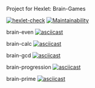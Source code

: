 Project for Hexlet: Brain-Games

[![hexlet-check](https://github.com/johnny-the-dev/python-project-lvl1/actions/workflows/hexlet-check.yml/badge.svg)](https://github.com/johnny-the-dev/python-project-lvl1/actions/workflows/hexlet-check.yml)  [![Maintainability](https://api.codeclimate.com/v1/badges/1496a9d61fea445f35b4/maintainability)](https://codeclimate.com/github/johnalt/python-project-lvl1/maintainability)


brain-even
[![asciicast](https://asciinema.org/a/eKAt2yt7BZ6HgZu3WYGp6R2IL.svg)](https://asciinema.org/a/eKAt2yt7BZ6HgZu3WYGp6R2IL)

brain-calc
[![asciicast](https://asciinema.org/a/RyM3bA0G1t7yzAcoN46WATiVU.svg)](https://asciinema.org/a/RyM3bA0G1t7yzAcoN46WATiVU)

brain-gcd
[![asciicast](https://asciinema.org/a/CkBldI2bn6jxA0ydR2Oiv24Kw.svg)](https://asciinema.org/a/CkBldI2bn6jxA0ydR2Oiv24Kw)

brain-progression
[![asciicast](https://asciinema.org/a/KIUGfSA35kj7qL4Y1FwQCRGWD.svg)](https://asciinema.org/a/KIUGfSA35kj7qL4Y1FwQCRGWD)

brain-prime
[![asciicast](https://asciinema.org/a/3egRD8RrzvcCnyiugGqB51Ysx.svg)](https://asciinema.org/a/3egRD8RrzvcCnyiugGqB51Ysx)
